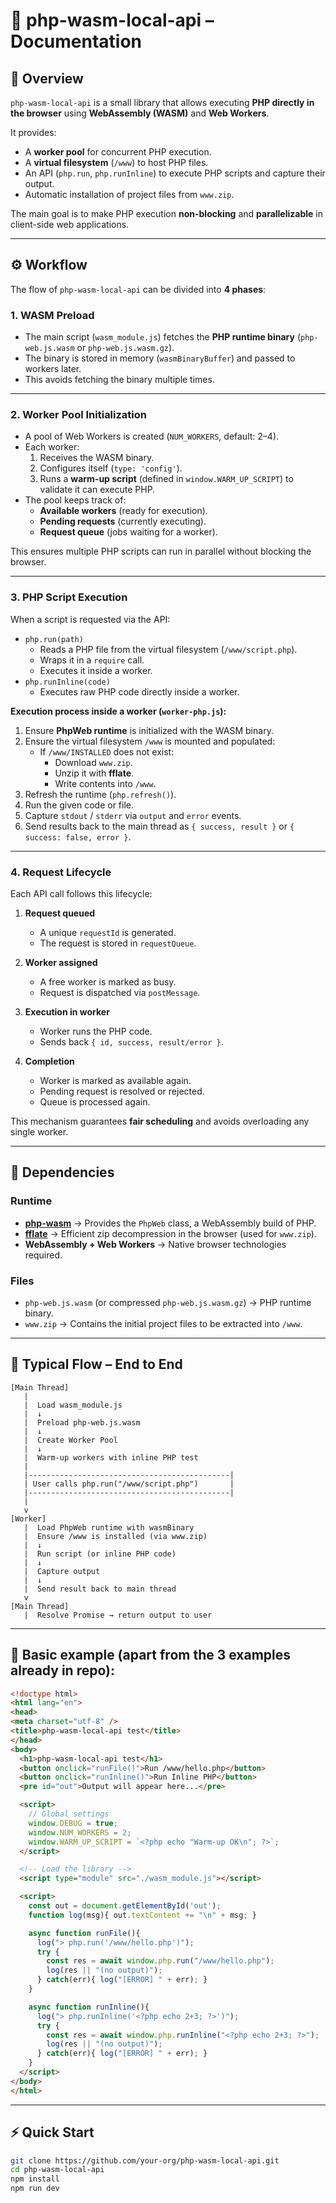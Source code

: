 # 📄 php-wasm-local-api – Documentation

## 🔎 Overview
`php-wasm-local-api` is a small library that allows executing **PHP directly in the browser** using **WebAssembly (WASM)** and **Web Workers**.

It provides:
- A **worker pool** for concurrent PHP execution.
- A **virtual filesystem** (`/www`) to host PHP files.
- An API (`php.run`, `php.runInline`) to execute PHP scripts and capture their output.
- Automatic installation of project files from `www.zip`.

The main goal is to make PHP execution **non-blocking** and **parallelizable** in client-side web applications.

---

## ⚙️ Workflow

The flow of `php-wasm-local-api` can be divided into **4 phases**:

### 1. WASM Preload
- The main script (`wasm_module.js`) fetches the **PHP runtime binary** (`php-web.js.wasm` or `php-web.js.wasm.gz`).
- The binary is stored in memory (`wasmBinaryBuffer`) and passed to workers later.
- This avoids fetching the binary multiple times.

---

### 2. Worker Pool Initialization
- A pool of Web Workers is created (`NUM_WORKERS`, default: 2–4).
- Each worker:
  1. Receives the WASM binary.
  2. Configures itself (`type: 'config'`).
  3. Runs a **warm-up script** (defined in `window.WARM_UP_SCRIPT`) to validate it can execute PHP.
- The pool keeps track of:
  - **Available workers** (ready for execution).
  - **Pending requests** (currently executing).
  - **Request queue** (jobs waiting for a worker).

This ensures multiple PHP scripts can run in parallel without blocking the browser.

---

### 3. PHP Script Execution
When a script is requested via the API:
- `php.run(path)`
  - Reads a PHP file from the virtual filesystem (`/www/script.php`).
  - Wraps it in a `require` call.
  - Executes it inside a worker.
- `php.runInline(code)`
  - Executes raw PHP code directly inside a worker.

**Execution process inside a worker (`worker-php.js`):**
1. Ensure **PhpWeb runtime** is initialized with the WASM binary.
2. Ensure the virtual filesystem `/www` is mounted and populated:
   - If `/www/INSTALLED` does not exist:
     - Download `www.zip`.
     - Unzip it with **fflate**.
     - Write contents into `/www`.
3. Refresh the runtime (`php.refresh()`).
4. Run the given code or file.
5. Capture `stdout` / `stderr` via `output` and `error` events.
6. Send results back to the main thread as `{ success, result }` or `{ success: false, error }`.

---

### 4. Request Lifecycle
Each API call follows this lifecycle:

1. **Request queued**
   - A unique `requestId` is generated.
   - The request is stored in `requestQueue`.

2. **Worker assigned**
   - A free worker is marked as busy.
   - Request is dispatched via `postMessage`.

3. **Execution in worker**
   - Worker runs the PHP code.
   - Sends back `{ id, success, result/error }`.

4. **Completion**
   - Worker is marked as available again.
   - Pending request is resolved or rejected.
   - Queue is processed again.

This mechanism guarantees **fair scheduling** and avoids overloading any single worker.

---

## 📂 Dependencies

### Runtime
- **[php-wasm](https://github.com/oraoto/php-wasm)** → Provides the `PhpWeb` class, a WebAssembly build of PHP.
- **[fflate](https://github.com/101arrowz/fflate)** → Efficient zip decompression in the browser (used for `www.zip`).
- **WebAssembly + Web Workers** → Native browser technologies required.

### Files
- `php-web.js.wasm` (or compressed `php-web.js.wasm.gz`) → PHP runtime binary.
- `www.zip` → Contains the initial project files to be extracted into `/www`.

---

## 🚀 Typical Flow – End to End

```text
[Main Thread]
   |
   |  Load wasm_module.js
   |  ↓
   |  Preload php-web.js.wasm
   |  ↓
   |  Create Worker Pool
   |  ↓
   |  Warm-up workers with inline PHP test
   |
   |---------------------------------------------|
   | User calls php.run("/www/script.php")       |
   |---------------------------------------------|
   |
   v
[Worker]
   |  Load PhpWeb runtime with wasmBinary
   |  Ensure /www is installed (via www.zip)
   |  ↓
   |  Run script (or inline PHP code)
   |  ↓
   |  Capture output
   |  ↓
   |  Send result back to main thread
   v
[Main Thread]
   |  Resolve Promise → return output to user
```

---

## 📂 Basic example (apart from the 3 examples already in repo):

````html
<!doctype html>
<html lang="en">
<head>
<meta charset="utf-8" />
<title>php-wasm-local-api test</title>
</head>
<body>
  <h1>php-wasm-local-api test</h1>
  <button onclick="runFile()">Run /www/hello.php</button>
  <button onclick="runInline()">Run Inline PHP</button>
  <pre id="out">Output will appear here...</pre>

  <script>
    // Global settings
    window.DEBUG = true;
    window.NUM_WORKERS = 2;
    window.WARM_UP_SCRIPT = `<?php echo "Warm-up OK\n"; ?>`;
  </script>

  <!-- Load the library -->
  <script type="module" src="./wasm_module.js"></script>

  <script>
    const out = document.getElementById('out');
    function log(msg){ out.textContent += "\n" + msg; }

    async function runFile(){
      log("> php.run('/www/hello.php')");
      try {
        const res = await window.php.run("/www/hello.php");
        log(res || "(no output)");
      } catch(err){ log("[ERROR] " + err); }
    }

    async function runInline(){
      log("> php.runInline('<?php echo 2+3; ?>')");
      try {
        const res = await window.php.runInline("<?php echo 2+3; ?>");
        log(res || "(no output)");
      } catch(err){ log("[ERROR] " + err); }
    }
  </script>
</body>
</html>
````

----

## ⚡ Quick Start
```bash
git clone https://github.com/your-org/php-wasm-local-api.git
cd php-wasm-local-api
npm install
npm run dev
````
 

